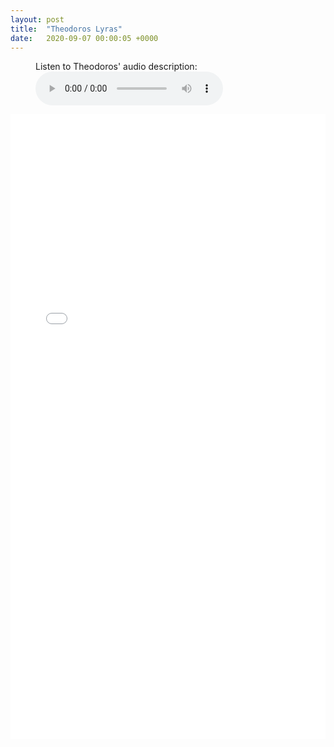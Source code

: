 ```yaml
---
layout: post
title:  "Theodoros Lyras"
date:   2020-09-07 00:00:05 +0000
---
```

<figure>
    <figcaption>Listen to Theodoros' audio description:</figcaption>
    <audio
        controls
        src="/assets/audio/TheodorosLyras.mp3">
            Your browser does not support the
            <code>audio</code> element.
    </audio>
</figure>

<p></p>
<div style="text-align:center">
<embed src="/assets/posters/TheodorosLyras.pdf" width="100%" height="1000px">
</div>
<p></p>


